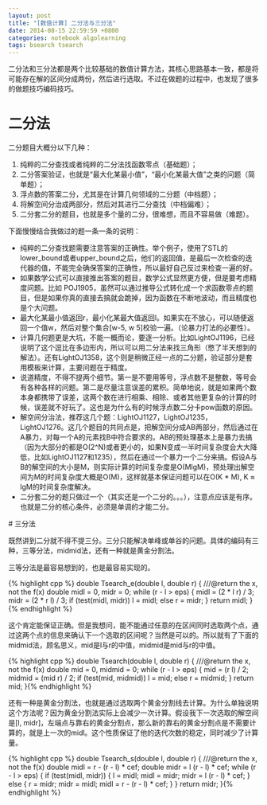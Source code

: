 ```yaml
---
layout: post
title: "[数值计算] 二分法与三分法"
date: 2014-08-15 22:59:59 +0800
categories: notebook algolearning
tags: bsearch tsearch
---
```

二分法和三分法都是两个比较基础的数值计算方法，其核心思路基本一致，都是将可能存在解的区间分成两份，然后进行选取。不过在做题的过程中，也发现了很多的做题技巧编码技巧。

# 二分法

二分题目大概分以下几种：

<ol>
<li>纯粹的二分查找或者纯粹的二分法找函数零点（基础题）；</li>
<li>二分答案验证，也就是“最大化某最小值”，“最小化某最大值”之类的问题（简单题）；</li>
<li>浮点数的答案二分，尤其是在计算几何领域的二分题（中档题）；</li>
<li>将解空间分治成两部分，然后对其进行二分查找（中档偏难）；</li>
<li>二分套二分的题目，也就是多个量的二分，很难想，而且不容易做（难题）。</li>
</ol>
下面慢慢结合我做过的题一条一条的说明：

<ul>
<li>纯粹的二分查找题需要注意答案的正确性。举个例子，使用了STL的lower_bound或者upper_bound之后，他们的返回值，是最后一次检查的迭代器的值，不能完全确保答案的正确性，所以最好自己反过来检查一遍的好。</li>
<li>如果数学公式可以直接推出答案的题目，数学公式显然更方便，但是要考虑精度问题。比如 POJ1905，虽然可以通过推导公式转化成一个求函数零点的题目，但是如果你真的直接去搞就会跪掉，因为函数在不断地波动，而且精度也是个大问题。</li>
<li>最大化某最小值返回r，最小化某最大值返回l。如果实在不放心，可以随便返回一个值w，然后对整个集合[w-5, w 5]校验一遍。（论暴力打法的必要性）。</li>
<li>计算几何题更是大坑，不能一概而论，要逐一分析。比如LightOJ1196，已经说明了这个逗比在多边形内，所以可以用二分法来找三角形（憋了半天想到的解法）。还有LightOJ1358，这个则是稍微正经一点的二分题，验证部分是套用模板来计算，主要问题在于精度。</li>
<li>说道精度，不得不提两个细节。第一是不要用等号，浮点数不是整数，等号会有各种各样的问题。第二是尽量注意误差的累积。简单地说，就是如果两个数本身都携带了误差，这两个数在进行相乘、相除、或者其他更复杂的计算的时候，误差就不好玩了。这也是为什么有的时候浮点数二分卡pow函数的原因。</li>
<li>解空间分治法，推荐这几个题：LightOJ1127，LightOJ1235，LightOJ1276。这几个题目的共同点是，把解空间分成AB两部分，然后通过在A暴力，对每一个A的元素找B中符合要求的。AB的预处理基本上是暴力去搞（因为大部分的都是O(2^N)或者更小的，如果N变成一半时间复杂度会大大降低，比如LightOJ1127和1235），然后在通过一个暴力一个二分来搞。假设A与B的解空间的大小是M，则实际计算的时间复杂度是O(MlgM)，预处理出解空间为M的时间复杂度大概是O(M)，这样就基本保证问题可以在O(K * M), K ≈ lgM的时间复杂度解决。</li>
<li>二分套二分的题只做过一个（其实还是一个二分的。。。），注意点应该是有序。也就是二分的核心条件，必须是单调的才能二分。</li>
</ul>
# 三分法

既然讲到二分就不得不提三分。三分只能解决单峰或单谷的问题。具体的编码有三种，三等分法，midmid法，还有一种就是黄金分割法。

三等分法是最容易想到的，也是最容易实现的。

{% highlight cpp %}
double Tsearch_e(double l, double r)
{
    ///@return the x, not the f(x)
    double midl = 0, midr = 0;
    while (r - l > eps)
    {
        midl = (2 * l   r) / 3;
        midr = (2 * r   l) / 3;
        if (test(midl, midr)) l = midl;
        else r = midr;
    }
    return midl;
}{% endhighlight %}

这个肯定能保证正确。但是我想问，能不能通过任意的在区间同时选取两个点，通过这两个点的信息来确认下一个选取的区间呢？当然是可以的。所以就有了下面的midmid法，顾名思义，mid是l与r的中值，midmid是mid与r的中值。

{% highlight cpp %}
double Tsearch(double l, double r)
{
    ///@return the x, not the f(x)
    double mid = 0, midmid = 0;
    while (r - l > eps)
    {
        mid = (r   l) / 2;
        midmid = (mid   r) / 2;
        if (test(mid, midmid)) l = mid;
        else r = midmid;
    }
    return mid;
}{% endhighlight %}

还有一种是黄金分割法，也就是通过选取两个黄金分割线去计算。为什么单独说明这个方法呢？因为黄金分割法实际上会减少一次计算。假设我下一次选取的解空间是[l, midr]，左端点与靠右的黄金分割点，那么新的靠右的黄金分割点是不需要计算的，就是上一次的midl。这个性质保证了他的迭代次数的稳定，同时减少了计算量。

{% highlight cpp %}
double Tsearch_s(double l, double r)
{
    ///@return the x, not the f(x)
    double midl = r - (r - l) * cef;
    double midr = l   (r - l) * cef;
    while (r - l > eps)
    {
        if (test(midl, midr))
        {
            l = midl; midl = midr;
            midr = l   (r - l) * cef;
        }
        else
        {
            r = midr; midr = midl;
            midl = r - (r - l) * cef;
        }
    }
    return midr;
}{% endhighlight %}
